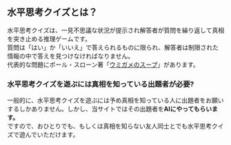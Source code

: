 ## 水平思考クイズとは？

水平思考クイズは、一見不思議な状況が提示され解答者が質問を繰り返して真相を突き止める推理ゲームです。  
質問は「はい」か「いいえ」で答えられるものに限られ、解答者は制限された情報の中で答えを見つけなければなりません。  
代表的な問題にポール・スローン著「[ウミガメのスープ](https://amzn.asia/d/2NFKMLh)」があります。  

### 水平思考クイズを遊ぶには真相を知っている出題者が必要?

一般的に、水平思考クイズを遊ぶには予め真相を知っている人に出題者をお願いするしかありません。しかし、当サイトではその出題者を**AIにやってもらいます。**   
ですので、おひとりでも、もしくは真相を知らない友人同士とでも水平思考クイズで遊んでいただけます。  
